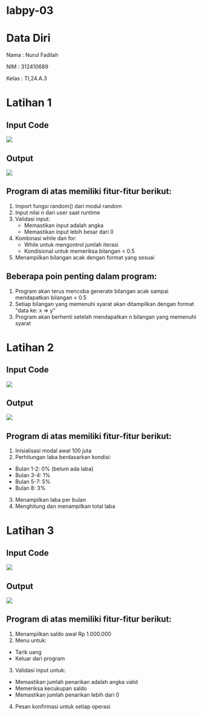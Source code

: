 # labpy-03
# Data Diri

Nama : Nurul Fadilah

NIM : 312410689

Kelas : TI,24.A.3

# Latihan 1

## Input Code

<img src="input1.png">

## Output

<img src="output1.png">

## Program di atas memiliki fitur-fitur berikut:

1. Import fungsi random() dari modul random
2. Input nilai n dari user saat runtime
3. Validasi input:
    * Memastikan input adalah angka
    * Memastikan input lebih besar dari 0
4. Kombinasi while dan for:
    * While untuk mengontrol jumlah iterasi
    * Kondisional untuk memeriksa bilangan < 0.5
5. Menampilkan bilangan acak dengan format yang sesuai

## Beberapa poin penting dalam program:

1. Program akan terus mencoba generate bilangan acak sampai mendapatkan bilangan < 0.5
2. Setiap bilangan yang memenuhi syarat akan ditampilkan dengan format "data ke: x => y"
3. Program akan berhenti setelah mendapatkan n bilangan yang memenuhi syarat

# Latihan 2

## Input Code

<img src="input2.png">

## Output 

<img src="output2.png">

## Program di atas memiliki fitur-fitur berikut:

1. Inisialisasi modal awal 100 juta
2. Perhitungan laba berdasarkan kondisi:

* Bulan 1-2: 0% (belum ada laba)
* Bulan 3-4: 1%
* Bulan 5-7: 5%
* Bulan 8: 3%


3. Menampilkan laba per bulan
4. Menghitung dan menampilkan total laba

# Latihan 3

## Input Code

<img src="input3.png">

## Output 

<img src="output3.png">

## Program di atas memiliki fitur-fitur berikut:

1. Menampilkan saldo awal Rp 1.000.000
2. Menu untuk:

* Tarik uang
* Keluar dari program


3. Validasi input untuk:

* Memastikan jumlah penarikan adalah angka valid
* Memeriksa kecukupan saldo
* Memastikan jumlah penarikan lebih dari 0


4. Pesan konfirmasi untuk setiap operasi